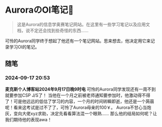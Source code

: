 # AuroraのOI笔记📒

> 这是Aurora的信息学奥赛笔记网站。在这里有一些学习笔记以及应用文档，说不定还会找到些奇怪的东西……

可怜的Aurora同学终于想起了他还有一个笔记网站。思来想去，他决定用它来记录学习OI的笔记。

## 随笔

### 2024-09-17 20:53

**麦克斯个人博客站2024年9月17日晚9时电**
可怜的Aurora同学发现还有一周不到就要参加CSP J/S了！
当他在一个月之前被老师通知要参加时，他激动得不得了！可是他远远的低估了学习的内容，一个月的时间转瞬即逝，他还是一个蒟蒻呢！看来这考试是过不了了，可怜了Aurora母亲的100￥。
Aurora不甘心当炮灰，变向大佬xyz求助，决定先看看算法混一个眼熟……
那么他的结局如何呢？让我们期待他的表现awa！
